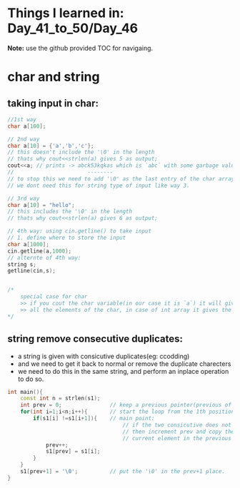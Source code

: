 # Things I learned in: Day_41_to_50/Day_46
**Note:** use the github provided TOC for navigaing.

# char and string

## taking input in char:

```cpp
//1st way 
char a[100];

// 2nd way
char a[10] = {'a','b','c'};
// this doesn't include the '\0' in the length
// thats why cout<<strlen(a) gives 5 as output;
cout<<a; // prints -> abck53kqkas which is `abc` with some garbage values
//                       --------
// to stop this we need to add '\0' as the last entry of the char array.
// we dont need this for string type of input like way 3.

// 3rd way 
char a[10] = "hello"; 
// this includes the '\0' in the length
// thats why cout<<strlen(a) gives 6 as output;

// 4th way: using cin.getline() to take input
// 1. define where to store the input
char a[1000];
cin.getline(a,1000);
// alternte of 4th way:
string s;
getline(cin,s);


/*
    special case for char
    >> if you cout the char variable(in our case it is `a`) it will give
    >> all the elements of the char, in case of int array it gives the base address 
*/
```

## string remove consecutive duplicates:
- a string is given with consicutive duplicates(eg: ccodding)
- and we need to get it back to normal or remove the duplicate charecters
- we need to do this in the same string, and perform an inplace operation
  to do so.

```cpp
int main(){
    const int n = strlen(s1);
    int prev = 0;               // keep a previous pointer(previous of current)
    for(int i=1;i<n;i++){       // start the loop from the 1th position
        if(s1[i] !=s1[i+1]){    // main point: 
                                    // if the two consicutive does not match up
                                    // then increment prev and copy the 
                                    // current element in the previous place 
            prev++;
            s1[prev] = s1[i];
        }
    }
    s1[prev+1] = '\0';          // put the '\0' in the prev+1 place.
}
```

